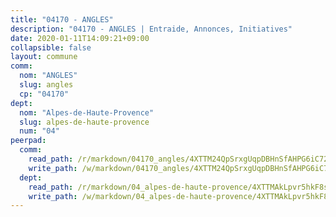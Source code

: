 ```yaml
---
title: "04170 - ANGLES"
description: "04170 - ANGLES | Entraide, Annonces, Initiatives"
date: 2020-01-11T14:09:21+09:00
collapsible: false
layout: commune
comm:
  nom: "ANGLES"
  slug: angles
  cp: "04170"
dept:
  nom: "Alpes-de-Haute-Provence"
  slug: alpes-de-haute-provence
  num: "04"
peerpad:
  comm:
    read_path: /r/markdown/04170_angles/4XTTM24QpSrxgUqpDBHnSfAHPG6iC72B1cyrxAEB6zNX2w18D
    write_path: /w/markdown/04170_angles/4XTTM24QpSrxgUqpDBHnSfAHPG6iC72B1cyrxAEB6zNX2w18D-K3TgToK3BLj2VodAZB1Gv3gdXSDJFdom4gj5FXs31ydLNniFw2XcVBAM1iucvZnicSW166Yi8vCNZEMaU1QsdKXgUBNVXuf5GvkhmX2e5HzPG2uE6ahdEBwkrHVjn9sJsotgnBe1
  dept:
    read_path: /r/markdown/04_alpes-de-haute-provence/4XTTMAkLpvr5hkF8s3aCRi4TDeAbK6SxVbh4Zhc9oyrBF5zJF
    write_path: /w/markdown/04_alpes-de-haute-provence/4XTTMAkLpvr5hkF8s3aCRi4TDeAbK6SxVbh4Zhc9oyrBF5zJF-K3TgU6otYgVa1WwMRu7RHPLbjBxXo2XxEcY13pjKC6PiYCNSkQr1yhsrQVPoxByYpCRbhFJuhXdhA2RWRYFVAZndaxkAc76PkzLVD742wq2RiLBK2Fv4T5FCLWbgtpYzaEDNaSMh
---
```


